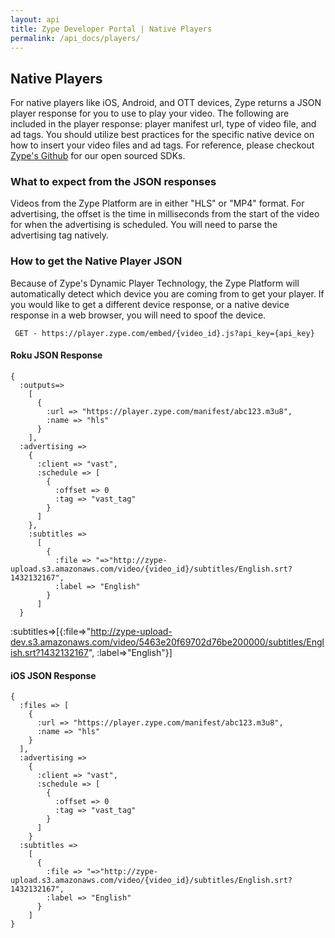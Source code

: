 ```yaml
---
layout: api
title: Zype Developer Portal | Native Players
permalink: /api_docs/players/
---
```


## Native Players

For native players like iOS, Android, and OTT devices, Zype returns a JSON player response for you to use to play your video. The following are included in the player response: player manifest url, type of video file, and ad tags.
You should utilize best practices for the specific native device on how to insert your video files and ad tags. For reference,
please checkout [Zype's Github](https://github.com/zype/) for our open sourced SDKs.

### What to expect from the JSON responses

Videos from the Zype Platform are in either "HLS" or "MP4" format. For advertising,
the offset is the time in milliseconds from the start of the video for when the
advertising is scheduled. You will need to parse the advertising tag natively.

### How to get the Native Player JSON

Because of Zype's Dynamic Player Technology, the Zype Platform will automatically
detect which device you are coming from to get your player. If you would like to
get a different device response, or a native device response in a web browser, you will need to spoof the device.

<pre><code> GET - https://player.zype.com/embed/{video_id}.js?api_key={api_key}
</code></pre>

#### Roku JSON Response
<pre><code>{
  :outputs=>
    [
      {
        :url => "https://player.zype.com/manifest/abc123.m3u8",
        :name => "hls"
      }
    ],
  :advertising =>
    {
      :client => "vast",
      :schedule => [
        {
          :offset => 0
          :tag => "vast_tag"
        }
      ]
    },
    :subtitles =>
      [
        {
          :file => "=>"http://zype-upload.s3.amazonaws.com/video/{video_id}/subtitles/English.srt?1432132167",
          :label => "English"
        }
      ]
  }
</code></pre>

:subtitles=>[{:file=>"http://zype-upload-dev.s3.amazonaws.com/video/5463e20f69702d76be200000/subtitles/English.srt?1432132167", :label=>"English"}]

#### iOS JSON Response

<pre><code>{
  :files => [
    {
      :url => "https://player.zype.com/manifest/abc123.m3u8",
      :name => "hls"
    }
  ],
  :advertising =>
    {
      :client => "vast",
      :schedule => [
        {
          :offset => 0
          :tag => "vast_tag"
        }
      ]
    }
  :subtitles =>
    [
      {
        :file => "=>"http://zype-upload.s3.amazonaws.com/video/{video_id}/subtitles/English.srt?1432132167",
        :label => "English"
      }
    ]
}
</code></pre>
